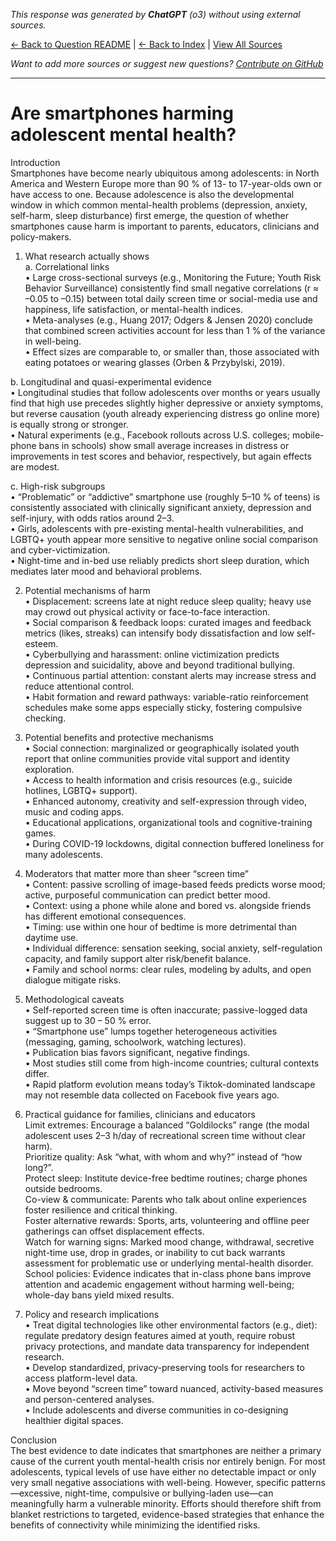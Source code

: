 <!-- 
Generated by: chatgpt
Model: o3
Prompt type: default
Generated at: 2025-06-23T17:20:47.224201
-->

*This response was generated by **ChatGPT** (o3) without using external sources.*

[← Back to Question README](README.md) | [← Back to Index](../README.md) | [View All Sources](../allsources.md)

*Want to add more sources or suggest new questions? [Contribute on GitHub](https://github.com/justinwest/SuggestedSources)*

---

# Are smartphones harming adolescent mental health?

Introduction  
Smartphones have become nearly ubiquitous among adolescents: in North America and Western Europe more than 90 % of 13- to 17-year-olds own or have access to one. Because adolescence is also the developmental window in which common mental-health problems (depression, anxiety, self-harm, sleep disturbance) first emerge, the question of whether smartphones cause harm is important to parents, educators, clinicians and policy-makers.

1. What research actually shows  
a. Correlational links  
• Large cross-sectional surveys (e.g., Monitoring the Future; Youth Risk Behavior Surveillance) consistently find small negative correlations (r ≈ –0.05 to –0.15) between total daily screen time or social-media use and happiness, life satisfaction, or mental-health indices.  
• Meta-analyses (e.g., Huang 2017; Odgers & Jensen 2020) conclude that combined screen activities account for less than 1 % of the variance in well-being.  
• Effect sizes are comparable to, or smaller than, those associated with eating potatoes or wearing glasses (Orben & Przybylski, 2019).

b. Longitudinal and quasi-experimental evidence  
• Longitudinal studies that follow adolescents over months or years usually find that high use precedes slightly higher depressive or anxiety symptoms, but reverse causation (youth already experiencing distress go online more) is equally strong or stronger.  
• Natural experiments (e.g., Facebook rollouts across U.S. colleges; mobile-phone bans in schools) show small average increases in distress or improvements in test scores and behavior, respectively, but again effects are modest.

c. High-risk subgroups  
• “Problematic” or “addictive” smartphone use (roughly 5–10 % of teens) is consistently associated with clinically significant anxiety, depression and self-injury, with odds ratios around 2–3.  
• Girls, adolescents with pre-existing mental-health vulnerabilities, and LGBTQ+ youth appear more sensitive to negative online social comparison and cyber-victimization.  
• Night-time and in-bed use reliably predicts short sleep duration, which mediates later mood and behavioral problems.

2. Potential mechanisms of harm  
• Displacement: screens late at night reduce sleep quality; heavy use may crowd out physical activity or face-to-face interaction.  
• Social comparison & feedback loops: curated images and feedback metrics (likes, streaks) can intensify body dissatisfaction and low self-esteem.  
• Cyberbullying and harassment: online victimization predicts depression and suicidality, above and beyond traditional bullying.  
• Continuous partial attention: constant alerts may increase stress and reduce attentional control.  
• Habit formation and reward pathways: variable-ratio reinforcement schedules make some apps especially sticky, fostering compulsive checking.

3. Potential benefits and protective mechanisms  
• Social connection: marginalized or geographically isolated youth report that online communities provide vital support and identity exploration.  
• Access to health information and crisis resources (e.g., suicide hotlines, LGBTQ+ support).  
• Enhanced autonomy, creativity and self-expression through video, music and coding apps.  
• Educational applications, organizational tools and cognitive-training games.  
• During COVID-19 lockdowns, digital connection buffered loneliness for many adolescents.

4. Moderators that matter more than sheer “screen time”  
• Content: passive scrolling of image-based feeds predicts worse mood; active, purposeful communication can predict better mood.  
• Context: using a phone while alone and bored vs. alongside friends has different emotional consequences.  
• Timing: use within one hour of bedtime is more detrimental than daytime use.  
• Individual difference: sensation seeking, social anxiety, self-regulation capacity, and family support alter risk/benefit balance.  
• Family and school norms: clear rules, modeling by adults, and open dialogue mitigate risks.

5. Methodological caveats  
• Self-reported screen time is often inaccurate; passive-logged data suggest up to 30 – 50 % error.  
• “Smartphone use” lumps together heterogeneous activities (messaging, gaming, schoolwork, watching lectures).  
• Publication bias favors significant, negative findings.  
• Most studies still come from high-income countries; cultural contexts differ.  
• Rapid platform evolution means today’s Tiktok-dominated landscape may not resemble data collected on Facebook five years ago.

6. Practical guidance for families, clinicians and educators  
Limit extremes: Encourage a balanced “Goldilocks” range (the modal adolescent uses 2–3 h/day of recreational screen time without clear harm).  
Prioritize quality: Ask “what, with whom and why?” instead of “how long?”.  
Protect sleep: Institute device-free bedtime routines; charge phones outside bedrooms.  
Co-view & communicate: Parents who talk about online experiences foster resilience and critical thinking.  
Foster alternative rewards: Sports, arts, volunteering and offline peer gatherings can offset displacement effects.  
Watch for warning signs: Marked mood change, withdrawal, secretive night-time use, drop in grades, or inability to cut back warrants assessment for problematic use or underlying mental-health disorder.  
School policies: Evidence indicates that in-class phone bans improve attention and academic engagement without harming well-being; whole-day bans yield mixed results.

7. Policy and research implications  
• Treat digital technologies like other environmental factors (e.g., diet): regulate predatory design features aimed at youth, require robust privacy protections, and mandate data transparency for independent research.  
• Develop standardized, privacy-preserving tools for researchers to access platform-level data.  
• Move beyond “screen time” toward nuanced, activity-based measures and person-centered analyses.  
• Include adolescents and diverse communities in co-designing healthier digital spaces.

Conclusion  
The best evidence to date indicates that smartphones are neither a primary cause of the current youth mental-health crisis nor entirely benign. For most adolescents, typical levels of use have either no detectable impact or only very small negative associations with well-being. However, specific patterns—excessive, night-time, compulsive or bullying-laden use—can meaningfully harm a vulnerable minority. Efforts should therefore shift from blanket restrictions to targeted, evidence-based strategies that enhance the benefits of connectivity while minimizing the identified risks.